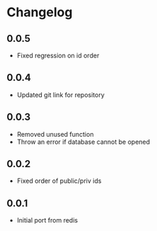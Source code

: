 # Changelog

## 0.0.5

* Fixed regression on id order

## 0.0.4

* Updated git link for repository

## 0.0.3

* Removed unused function
* Throw an error if database cannot be opened

## 0.0.2

* Fixed order of public/priv ids

## 0.0.1

* Initial port from redis
